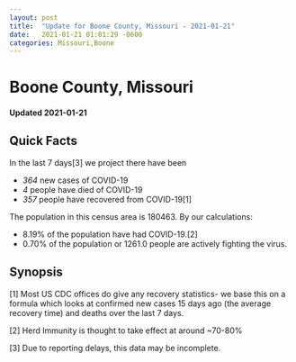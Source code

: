 ```yaml
---
layout: post
title:  "Update for Boone County, Missouri - 2021-01-21"
date:   2021-01-21 01:01:29 -0600
categories: Missouri,Boone
---
```


# Boone County, Missouri
#### Updated 2021-01-21

## Quick Facts

In the last 7 days[3] we project there have been
- *364* new cases of COVID-19
- *4* people have died of COVID-19
- *357* people have recovered from COVID-19[1]

The population in this census area is 180463. By our calculations:
- 8.19% of the population have had COVID-19.[2]
- 0.70% of the population or 1261.0 people are actively fighting the virus.

## Synopsis




[1] Most US CDC offices do give any recovery statistics- we base this on a formula which looks at confirmed new cases
15 days ago (the average recovery time) and deaths over the last 7 days.

[2] Herd Immunity is thought to take effect at around ~70-80%

[3] Due to reporting delays, this data may be incomplete.
 
    